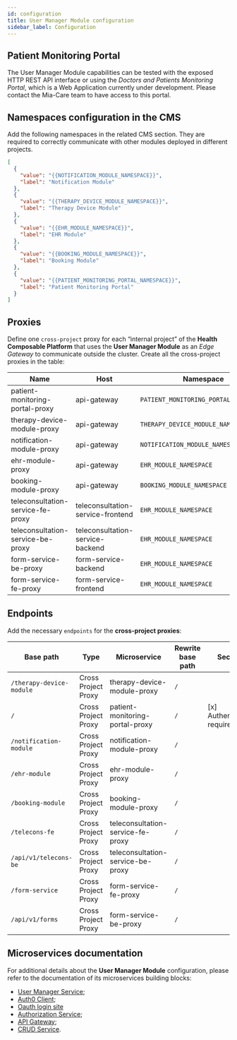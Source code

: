 ```yaml
---
id: configuration
title: User Manager Module configuration
sidebar_label: Configuration
---
```


<!--
WARNING: this file was automatically generated by Mia-Platform Doc Aggregator.
DO NOT MODIFY IT BY HAND.
Instead, modify the source file and run the aggregator to regenerate this file.
-->

## Patient Monitoring Portal

The User Manager Module capabilities can be tested with the exposed HTTP REST API interface or using the *Doctors and Patients Monitoring Portal*, which is a Web Application currently under development. Please contact the Mia-Care team to have access to this portal. 

## Namespaces configuration in the CMS

Add the following namespaces in the related CMS section. They are required to correctly communicate with other modules deployed in different projects.

```json
[
  {
    "value": "{{NOTIFICATION_MODULE_NAMESPACE}}",
    "label": "Notification Module"
  },
  {
    "value": "{{THERAPY_DEVICE_MODULE_NAMESPACE}}",
    "label": "Therapy Device Module"
  },
  {
    "value": "{{EHR_MODULE_NAMESPACE}}",
    "label": "EHR Module"
  },
  {
    "value": "{{BOOKING_MODULE_NAMESPACE}}",
    "label": "Booking Module"
  },
  {
    "value": "{{PATIENT_MONITORING_PORTAL_NAMESPACE}}",
    "label": "Patient Monitoring Portal"
  }
]
```

## Proxies

Define one `cross-project` proxy for each “internal project” of the **Health Composable Platform** that uses the **User Manager Module** as an *Edge Gateway* to communicate outside the cluster. Create all the cross-project proxies in the table:


| Name                              | Host                              | Namespace                             | Port |
| --------------------------------- | --------------------------------- | ------------------------------------- | ---- |
| patient-monitoring-portal-proxy   | api-gateway                       | `PATIENT_MONITORING_PORTAL_NAMESPACE` | 8080 |
| therapy-device-module-proxy       | api-gateway                       | `THERAPY_DEVICE_MODULE_NAMESPACE`     | 8080 |
| notification-module-proxy         | api-gateway                       | `NOTIFICATION_MODULE_NAMESPACE`       | 8080 |
| ehr-module-proxy                  | api-gateway                       | `EHR_MODULE_NAMESPACE`                | 8080 |
| booking-module-proxy              | api-gateway                       | `BOOKING_MODULE_NAMESPACE`            | 8080 |
| teleconsultation-service-fe-proxy | teleconsultation-service-frontend | `EHR_MODULE_NAMESPACE`                | 80   |
| teleconsultation-service-be-proxy | teleconsultation-service-backend  | `EHR_MODULE_NAMESPACE`                | 80   |
| form-service-be-proxy             | form-service-backend              | `EHR_MODULE_NAMESPACE`                | 80   |
| form-service-fe-proxy             | form-service-frontend             | `EHR_MODULE_NAMESPACE`                | 80   |


## Endpoints

Add the necessary `endpoints` for the **cross-project proxies**:

| Base path                | Type                | Microservice                      | Rewrite base path | Security                    |
| ------------------------ | ------------------- | --------------------------------- | ----------------- | --------------------------- |
| `/therapy-device-module` | Cross Project Proxy | therapy-device-module-proxy       | `/`               |                             |
| `/`                      | Cross Project Proxy | patient-monitoring-portal-proxy   | `/`               | [x] Authentication required |
| `/notification-module`   | Cross Project Proxy | notification-module-proxy         | `/`               |                             |
| `/ehr-module`            | Cross Project Proxy | ehr-module-proxy                  | `/`               |                             |
| `/booking-module`        | Cross Project Proxy | booking-module-proxy              | `/`               |                             |
| `/telecons-fe`           | Cross Project Proxy | teleconsultation-service-fe-proxy | `/`               |                             |
| `/api/v1/telecons-be`    | Cross Project Proxy | teleconsultation-service-be-proxy | `/`               |                             |
| `/form-service`          | Cross Project Proxy | form-service-fe-proxy             | `/`               |                             |
| `/api/v1/forms`          | Cross Project Proxy | form-service-be-proxy             | `/`               |                             |

## Microservices documentation

For additional details about the **User Manager Module** configuration, please refer to the documentation of its microservices building blocks:

- [User Manager Service][mia-user-manager-service];
- [Auth0 Client][mia-auth0-client];
- [Oauth login site][oauth-login-site]
- [Authorization Service][mia-authorization-service];
- [API Gateway][mia-api-gateway];
- [CRUD Service][mia-crud-service].

[mia-user-manager-service]: /runtime_suite/user-manager-service/overview
[mia-auth0-client]: /runtime_suite/auth0-client/overview
[mia-authorization-service]: /runtime_suite/authorization-service/overview
[mia-api-gateway]: /runtime_suite/api-gateway/overview
[mia-crud-service]: /runtime_suite/crud-service/overview_and_usage
[mia-crud-service-csfle]: [/runtime_suite/crud-service/encryption_configuration]
[oauth-login-site]: /runtime_suite_applications/secure-api-gateway/overview#oauth-login-site
